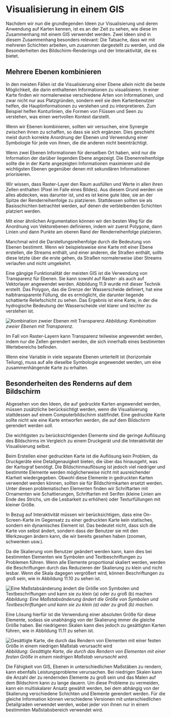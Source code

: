 # Visualisierung in einem GIS

Nachdem wir nun die grundlegenden Ideen zur Visualisierung und deren Anwendung auf Karten kennen, ist es an der Zeit zu sehen, wie diese im Zusammenhang mit einem GIS verwendet werden. Zwei Ideen sind in diesem Zusammenhang besonders relevant: Die Tatsache, dass wir mit mehreren Schichten arbeiten, um zusammen dargestellt zu werden, und die Besonderheiten des Bildschirm-Renderings und der Interaktivität, die es bietet.

## Mehrere Ebenen kombinieren

In den meisten Fällen ist die Visualisierung einer Ebene allein nicht die beste Möglichkeit, die darin enthaltenen Informationen zu visualisieren. In einer Karte finden wir normalerweise verschiedene Arten von Informationen, und zwar nicht nur aus Platzgründen, sondern weil sie dem Kartenbenutzer helfen, die Hauptinformationen zu verstehen und zu interpretieren. Zum Beispiel helfen Konturlinien, die Formen von Flüssen und Seen zu verstehen, was einen wertvollen Kontext darstellt.

Wenn wir Ebenen kombinieren, sollten wir versuchen, eine Synergie zwischen ihnen zu schaffen, so dass sie sich ergänzen. Dies geschieht meist durch korrekte Anordnung der Ebenen und Verwendung einer Symbologie für jede von ihnen, die die anderen nicht beeinträchtigt.

Wenn zwei Ebenen Informationen für denselben Ort haben, wird nur die Information der darüber liegenden Ebene angezeigt. Die Ebenenreihenfolge sollte die in der Karte angezeigten Informationen maximieren und die wichtigsten Ebenen gegenüber denen mit sekundären Informationen priorisieren.

Wir wissen, dass Raster-Layer den Raum ausfüllen und Werte in allen ihren Zellen enthalten (Pixel im Falle eines Bildes). Aus diesem Grund werden sie alles abdecken, was darunter ist, und es ist keine gute Idee, sie an der Spitze der Renderreihenfolge zu platzieren. Stattdessen sollten sie als Basisschichten betrachtet werden, auf denen die verbleibenden Schichten platziert werden.

Mit einer ähnlichen Argumentation können wir den besten Weg für die Anordnung von Vektorebenen definieren, indem wir zuerst Polygone, dann Linien und dann Punkte am oberen Rand der Renderreihenfolge platzieren.

Manchmal wird die Darstellungsreihenfolge durch die Bedeutung von Ebenen bestimmt. Wenn wir beispielsweise eine Karte mit einer Ebene erstellen, die Streams enthält, und einer anderen, die Straßen enthält, sollte diese letzte über die erste gehen, da Straßen normalerweise über Streams verlaufen und nicht umgekehrt.

Eine gängige Funktionalität der meisten GIS ist die Verwendung von Transparenz für Ebenen. Sie kann sowohl auf Raster- als auch auf Vektorlayer angewendet werden. Abbildung 11.9 wurde mit dieser Technik erstellt. Das Polygon, das die Grenze der Wasserscheide definiert, hat eine halbtransparente Füllung, die es ermöglicht, die darunter liegende schattierte Reliefschicht zu sehen. Das Ergebnis ist eine Karte, in der die hydrogische Bedeutung der Wasserscheide viel klarer und leichter zu verstehen ist.

![Kombination zweier Ebenen mit Transparenz](../media/img/Transparency.png)
*Abbildung: Kombination zweier Ebenen mit Transparenz.*

Im Fall von Raster-Layern kann Transparenz teilweise angewendet werden, indem nur die Zellen gerendert werden, die sich innerhalb eines bestimmten Wertebereichs befinden.

Wenn eine Variable in viele separate Ebenen unterteilt ist (horizontale Teilung), muss auf alle dieselbe Symbologie angewendet werden, um eine zusammenhängende Karte zu erhalten.

## Besonderheiten des Renderns auf dem Bildschirm

Abgesehen von den Ideen, die auf gedruckte Karten angewendet werden, müssen zusätzliche berücksichtigt werden, wenn die Visualisierung stattdessen auf einem Computerbildschirm stattfindet. Eine gedruckte Karte sollte nicht wie eine Karte entworfen werden, die auf dem Bildschirm gerendert werden soll.

Die wichtigsten zu berücksichtigenden Elemente sind die geringe Auflösung des Bildschirms im Vergleich zu einem Druckgerät und die Interaktivität der Visualisierung selbst.

Beim Erstellen einer gedruckten Karte ist die Auflösung kein Problem, da Druckgeräte eine Detailgenauigkeit bieten, die über das hinausgeht, was der Kartograf benötigt. Die Bildschirmauflösung ist jedoch viel niedriger und bestimmte Elemente werden möglicherweise nicht mit ausreichender Klarheit wiedergegeben. Obwohl diese Elemente in gedruckten Karten verwendet werden können, sollten sie für Bildschirmkarten ersetzt werden. Unter diesen problematischen Elementen finden wir Schriftarten mit Ornamenten wie Schattierungen, Schriftarten mit Serifen (kleine Linien am Ende des Strichs, um die Lesbarkeit zu erhöhen) oder Texturfüllungen mit kleiner Größe.

In Bezug auf Interaktivität müssen wir berücksichtigen, dass eine On-Screen-Karte im Gegensatz zu einer gedruckten Karte kein statisches, sondern ein dynamisches Element ist. Das bedeutet nicht, dass sich die Karte von selbst ändert, sondern dass der Benutzer sie mit den Werkzeugen ändern kann, die wir bereits gesehen haben (zoomen, schwenken usw.).

Da die Skalierung vom Benutzer geändert werden kann, kann dies bei bestimmten Elementen wie Symbolen und Textbeschriftungen zu Problemen führen. Wenn alle Elemente proportional skaliert werden, werden die Beschriftungen durch das Reduzieren der Skalierung zu klein und nicht lesbar. Wenn die Skala dagegen vergrößert wird, können Beschriftungen zu groß sein, wie in Abbildung 11.10 zu sehen ist.

![Eine Maßstabsänderung ändert die Größe von Symbolen und Textbeschriftungen und kann sie zu klein (a) oder zu groß (b) machen](../media/img/ProblemsChangeScale.png)
*Abbildung: Eine Maßstabsänderung ändert die Größe von Symbolen und Textbeschriftungen und kann sie zu klein (a) oder zu groß (b) machen.*

Eine Lösung hierfür ist die Verwendung einer absoluten Größe für diese Elemente, sodass sie unabhängig von der Skalierung immer die gleiche Größe haben. Bei niedrigeren Skalen kann dies jedoch zu gesättigten Karten führen, wie in Abbildung 11.11 zu sehen ist.

![Gesättigte Karte, die durch das Rendern von Elementen mit einer festen Größe in einem niedrigen Maßstab verursacht wird](../media/img/SaturatedMap.png)
*Abbildung: Gesättigte Karte, die durch das Rendern von Elementen mit einer festen Größe in einem niedrigen Maßstab verursacht wird.*

Die Fähigkeit von GIS, Ebenen in unterschiedlichen Maßstäben zu rendern, kann ebenfalls Leistungsprobleme verursachen. Bei niedrigen Skalen kann die Anzahl der zu rendernden Elemente zu groß sein und das Malen auf dem Bildschirm kann zu lange dauern. Um diese Probleme zu vermeiden, kann ein multiskalarer Ansatz gewählt werden, bei dem abhängig von der Skalierung verschiedene Schichten und Elemente gerendert werden. Für die gleiche Information können verschiedene Versionen mit unterschiedlichen Detailgraden verwendet werden, wobei jeder von ihnen nur in einem bestimmten Maßstabsbereich verwendet wird.
